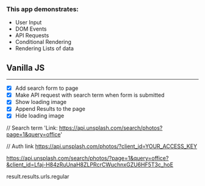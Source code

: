 ### This app demonstrates:

- User Input
- DOM Events
- API Requests
- Conditional Rendering
- Rendering Lists of data

## Vanilla JS

---

- [x] Add search form to page
- [x] Make API request with search term when form is submitted
- [x] Show loading image
- [x] Append Results to the page
- [x] Hide loading image

// Search term
'Link: <https://api.unsplash.com/search/photos?page=1&query=office>'

// Auth link
https://api.unsplash.com/photos/?client_id=YOUR_ACCESS_KEY

https://api.unsplash.com/search/photos/?page=1&query=office?&client_id=Lfaj-H84zRuUnaH8ZLPRcrCWuchnxGZU6HF5T3c_hoE

result.results.urls.regular
